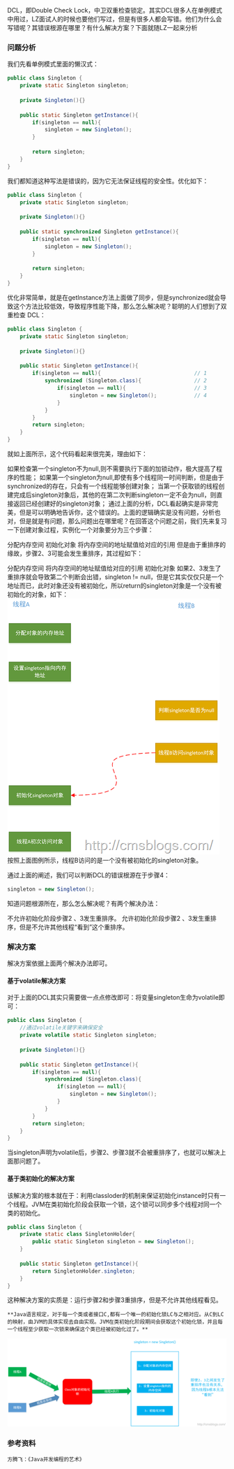 DCL，即Double Check Lock，中卫双重检查锁定。其实DCL很多人在单例模式中用过，LZ面试人的时候也要他们写过，但是有很多人都会写错。他们为什么会写错呢？其错误根源在哪里？有什么解决方案？下面就随LZ一起来分析

### 问题分析
  我们先看单例模式里面的懒汉式：
  ```java
  public class Singleton {
      private static Singleton singleton;

      private Singleton(){}

      public static Singleton getInstance(){
          if(singleton == null){
              singleton = new Singleton();
          }

          return singleton;
      }
  }
  ```
  我们都知道这种写法是错误的，因为它无法保证线程的安全性。优化如下：
  ```java
  public class Singleton {
      private static Singleton singleton;

      private Singleton(){}

      public static synchronized Singleton getInstance(){
          if(singleton == null){
              singleton = new Singleton();
          }

          return singleton;
      }
  }
  ```
  优化非常简单，就是在getInstance方法上面做了同步，但是synchronized就会导致这个方法比较低效，导致程序性能下降，那么怎么解决呢？聪明的人们想到了双重检查 DCL：
  ```java
  public class Singleton {
      private static Singleton singleton;

      private Singleton(){}

      public static Singleton getInstance(){
          if(singleton == null){                              // 1
              synchronized (Singleton.class){                 // 2
                  if(singleton == null){                      // 3
                      singleton = new Singleton();            // 4
                  }
              }
          }
          return singleton;
      }
  }
  ```
  就如上面所示，这个代码看起来很完美，理由如下：

  如果检查第一个singleton不为null,则不需要执行下面的加锁动作，极大提高了程序的性能；
  如果第一个singleton为null,即使有多个线程同一时间判断，但是由于synchronized的存在，只会有一个线程能够创建对象；
  当第一个获取锁的线程创建完成后singleton对象后，其他的在第二次判断singleton一定不会为null，则直接返回已经创建好的singleton对象；
  通过上面的分析，DCL看起确实是非常完美，但是可以明确地告诉你，这个错误的。上面的逻辑确实是没有问题，分析也对，但是就是有问题，那么问题出在哪里呢？在回答这个问题之前，我们先来复习一下创建对象过程，实例化一个对象要分为三个步骤：

  分配内存空间
  初始化对象
  将内存空间的地址赋值给对应的引用
  但是由于重排序的缘故，步骤2、3可能会发生重排序，其过程如下：

  分配内存空间
  将内存空间的地址赋值给对应的引用
  初始化对象
  如果2、3发生了重排序就会导致第二个判断会出错，singleton != null，但是它其实仅仅只是一个地址而已，此时对象还没有被初始化，所以return的singleton对象是一个没有被初始化的对象，如下：
  <img src="img/DCL00001_2_thumb.png">
  按照上面图例所示，线程B访问的是一个没有被初始化的singleton对象。

  通过上面的阐述，我们可以判断DCL的错误根源在于步骤4：
  ```java
  singleton = new Singleton();
  ```
  知道问题根源所在，那么怎么解决呢？有两个解决办法：

  不允许初始化阶段步骤2 、3发生重排序。
  允许初始化阶段步骤2 、3发生重排序，但是不允许其他线程“看到”这个重排序。

### 解决方案
  解决方案依据上面两个解决办法即可。

#### 基于volatile解决方案
  对于上面的DCL其实只需要做一点点修改即可：将变量singleton生命为volatile即可：
  ``` java
  public class Singleton {
      //通过volatile关键字来确保安全
      private volatile static Singleton singleton;

      private Singleton(){}

      public static Singleton getInstance(){
          if(singleton == null){
              synchronized (Singleton.class){
                  if(singleton == null){
                      singleton = new Singleton();
                  }
              }
          }
          return singleton;
      }
  }
  ```
  当singleton声明为volatile后，步骤2、步骤3就不会被重排序了，也就可以解决上面那问题了。

#### 基于类初始化的解决方案
  该解决方案的根本就在于：利用classloder的机制来保证初始化instance时只有一个线程。JVM在类初始化阶段会获取一个锁，这个锁可以同步多个线程对同一个类的初始化。
  ```java
  public class Singleton {
      private static class SingletonHolder{
          public static Singleton singleton = new Singleton();
      }

      public static Singleton getInstance(){
          return SingletonHolder.singleton;
      }
  }
  ```
  这种解决方案的实质是：运行步骤2和步骤3重排序，但是不允许其他线程看见。

    **Java语言规定，对于每一个类或者接口C,都有一个唯一的初始化锁LC与之相对应。从C到LC的映射，由JVM的具体实现去自由实现。JVM在类初始化阶段期间会获取这个初始化锁，并且每一个线程至少获取一次锁来确保这个类已经被初始化过了。**

  <img src="img/singleton_thumb.png">

### 参考资料
    方腾飞：《Java并发编程的艺术》    

